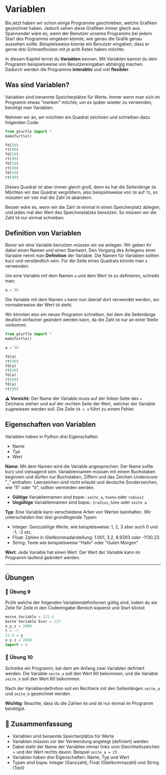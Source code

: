 # Variablen 

Bis jetzt haben wir schon einige Programme geschrieben, welche Grafiken gezeichnet haben.
Jedoch sehen diese Grafiken immer gleich aus. 
Spannender wäre es, wenn der Benutzer unseres Programms bei jedem Start
des Programms eingeben könnte, wie genau die Grafik genau aussehen sollte.
Beispielsweise könnte ein Benutzer eingeben,
dass er gerne drei Schneeflocken mit je acht Ästen haben möchte.

In diesem Kapitel lernst du **Variablen** kennen.
Mit Variablen kannst du dein Programm beispielsweise von
Benutzereingaben abhängig machen.
Dadurch werden die Programme **interaktiv** und viel **flexibler**.

## Was sind Variablen?
Variablen sind benannte Speicherplätze für Werte.
Immer wenn man sich im Programm etwas "merken" möchte,
um es später wieder zu verwenden, benötigt man Variablen.

Nehmen wir an, wir möchten ein Quadrat zeichnen und schreiben dazu folgenden Code:

```python
from gturtle import *
makeTurtle()

fd(50)
rt(90)
fd(50)
rt(90)
fd(50)
rt(90)
fd(50)
rt(90)
```

Dieses Quadrat ist aber immer gleich groß, denn es hat die Seitenlänge `50`.
Möchten wir das Quadrat vergrößern, also beispielsweise von `50` auf `75`,
so müssten wir vier mal die Zahl `50` abändern.

Besser wäre es, wenn wir die Zahl `50` einmal in einen Speicherplatz ablegen,
und jedes mal den Wert des Speicherplatzes benutzen.
So müssen wir die Zahl `50` nur einmal schreiben.

## Definition von Variablen

Bevor wir eine Variable benutzen müssen wir sie anlegen.
Wir geben ihr dabei einen Namen und einen Startwert.
Den Vorgang des Anlegens einer Variable nennt man **Definition** der Variable.
Die Namen für Variablen sollten kurz und verständlich sein.
Für die Seite eines Quadrats könnte man `a` verwenden.

Um eine Variable mit dem Namen `a` und dem Wert `50` zu definieren,
schreibt man:

```python
a = 50
```


Die Variable mit dem Namen `a` kann nun überall dort verwendet werden,
wo normalerweise der Wert `50` steht.

Wir könnten also ein neues Programm schreiben,
bei dem die Seitenlänge deutlich einfacher geändert werden kann,
da die Zahl `50` nur an einer Stelle vorkommt.

```python
from gturtle import *
makeTurtle()

a = 50

fd(a)
rt(90)
fd(a)
rt(90)
fd(a)
rt(90)
fd(a)
rt(90)
```

**⚠️ Vorsicht:** Der Name der Variable muss auf der linken Seite des `=` Zeichens stehen
und auf der rechten Seite der Wert, welcher der Variable zugewiesen werden soll.
Die Zeile `50 = a` führt zu einem Fehler.


## Eigenschaften von Variablen

Variablen haben in Python drei Eigenschaften

+ Name
+ Typ
+ Wert

**Name**: Mit dem Namen wird die Variable angesprochen.
Der Name sollte kurz und vielsagend sein.
Variablennamen müssen mit einem Buchstaben beginnen und 
dürfen nur Buchstaben, Ziffern und das Zeichen Underscore "_" enthalten.
Leerzeichen sind nicht erlaubt und deutsche Sonderzeichen,
wie "ß" oder "ö", sollten vermieden werden.

+ **Gültige** Variablennamen sind bspw.: `seite_a`, `hoehe` oder `radius2`
+ **Ungültige** Variablennamen sind bspw.: `2radius`, `höhe` oder `seite a`


**Typ**: Eine Variable kann verschiedene Arten von Werten beinhalten.
Wir unterscheiden hier drei grundlegende Typen:

+ Integer: Ganzzahlige Werte, wie beispielsweise: 1, 2, 3 aber auch 0 und -1, -2 etc.
+ Float: Zahlen in Gleitkommadarstellung: 1.001, 3.2, 8.9293 oder -1130.23
+ String: Texte wie beispielsweise "Hallo" oder "Guten Morgen"

**Wert**: Jede Variable hat einen Wert. Der Wert der Variable kann
im Programm laufend geändert werden. 

_________________

## Übungen

### 📝 Übung 9
Prüfe welche der folgenden Variablendefinitionen gültig sind,
indem du sie Zeile für Zeile in den Codeeingabe-Bereich kopierst und Start klickst

```python
meine_Variable = 123.4
beste Variable Ever = 123
x_y_z = 2000
t = -7
15.4 = y
x-y-z = 2000
import = 4
```

### 📝 Übung 10

Schreibe ein Programm, bei dem am Anfang zwei Variablen definiert werden.
Die Variable `seite_a` soll den Wert 60 bekommen, und die Variable `seite_b`
soll den Wert 80 bekommen.

Nach der Variablendefinition soll ein Rechteck mit den Seitenlängen
`seite_a` und `seite_b` gezeichnet werden.

**Wichtig:** Beachte, dass du die Zahlen `60` und `80` nur einmal im Programm benötigst. 


## 🧭 Zusammenfassung

+ Variablen sind benannte Speicherplätze für Werte
+ Variablen müssen vor der Verwendung angelegt (definiert) werden
+ Dabei steht der Name der Variablen immer links vom Gleichheitszeichen = und der Wert rechts davon. Beispiel `seite_a = 23`
+ Variablen haben drei Eigenschaften: Name, Typ und Wert
+ Typen sind bspw. Integer (Ganzzahl), Float (Gleitkommazahl) und String (Text)














